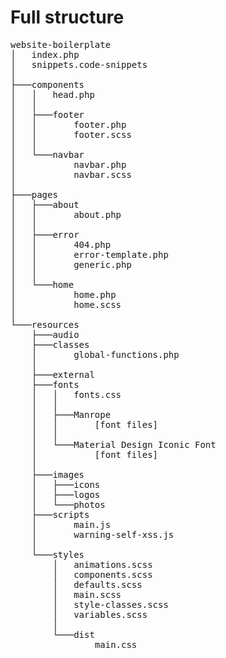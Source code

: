 # Full structure

<pre>
website-boilerplate
│   index.php
│   snippets.code-snippets
│
├───components
│   │   head.php
│   │
│   ├───footer
│   │       footer.php
│   │       footer.scss
│   │
│   └───navbar
│           navbar.php
│           navbar.scss
│
├───pages
│   ├───about
│   │       about.php
│   │
│   ├───error
│   │       404.php
│   │       error-template.php
│   │       generic.php
│   │
│   └───home
│           home.php
│           home.scss
│
└───resources
    ├───audio
    ├───classes
    │       global-functions.php
    │
    ├───external
    ├───fonts
    │   │   fonts.css
    │   │
    │   ├───Manrope
    │   │       [font files]
    │   │
    │   └───Material Design Iconic Font
    │           [font files]
    │
    ├───images
    │   ├───icons
    │   ├───logos
    │   └───photos
    ├───scripts
    │       main.js
    │       warning-self-xss.js
    │
    └───styles
        │   animations.scss
        │   components.scss
        │   defaults.scss
        │   main.scss
        │   style-classes.scss
        │   variables.scss
        │
        └───dist
                main.css
</pre> 
